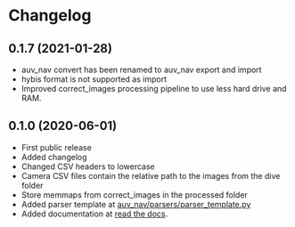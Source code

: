 # Changelog

## 0.1.7 (2021-01-28)
 - auv_nav convert has been renamed to auv_nav export and import
 - hybis format is not supported as import
 - Improved correct_images processing pipeline to use less hard drive and RAM.

## 0.1.0 (2020-06-01)
 - First public release
 - Added changelog
 - Changed CSV headers to lowercase
 - Camera CSV files contain the relative path to the images from the dive folder
 - Store memmaps from correct_images in the processed folder
 - Added parser template at [auv_nav/parsers/parser_template.py](auv_nav/parsers/parser_template.py)
 - Added documentation at [read the docs](oplab-pipeline.readthedocs.io).
